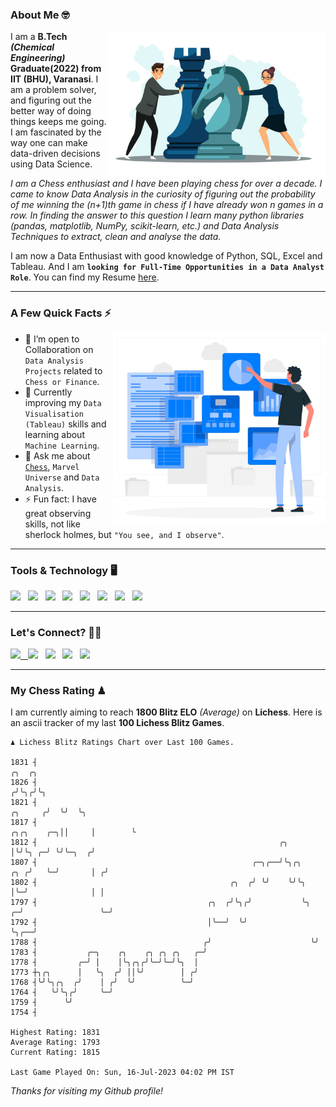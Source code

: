### About Me 🤓
<img align="right" alt="Coding" width="350" src="https://github.com/Laxman-Lakhan/Laxman-Lakhan/blob/master/Assets/Chess_Vector.jpg">   

I am a **B.Tech** _**(Chemical Engineering)**_ **Graduate(2022) from IIT (BHU), Varanasi**. I am a problem solver, and figuring out the better way of doing things keeps me going. I am fascinated by the way one can make data-driven decisions using Data Science. 

_I am a Chess enthusiast and I have been playing chess for over a decade. I came to know Data Analysis in the curiosity of figuring out the probability of me winning the (n+1)th game in chess if I have already won n games in a row. In finding the answer to this question I learn many python libraries (pandas, matplotlib, NumPy, scikit-learn, etc.) and Data Analysis Techniques to extract, clean and analyse the data._

I am now a Data Enthusiast with good knowledge of Python, SQL, Excel and Tableau. And I am **`looking for Full-Time Opportunities in a Data Analyst Role`**. You can find my Resume
 [here](https://drive.google.com/file/d/1UIOoogRLj5eGQFQBkuvMmTISZVdl2Ok7/view?usp=sharing).


---

### A Few Quick Facts ⚡️
<img align="right" alt="Coding" width="340" src="https://github.com/Laxman-Lakhan/Laxman-Lakhan/blob/master/Assets/Data_Vector.jpg">   

- 🤝 I’m open to Collaboration on `Data Analysis Projects` related to `Chess or Finance`.
- 📖 Currently improving my `Data Visualisation (Tableau)` skills and learning about `Machine Learning`.
- 💬 Ask me about [`Chess`](https://lichess.org/@/YourKingIsInDanger), `Marvel Universe` and `Data Analysis`.
- ⚡️ Fun fact: I have great observing skills, not like sherlock holmes, but `"You see, and I observe"`.

---
### Tools & Technology 🖥

<img src="https://img.shields.io/badge/Python-white?logo=Python&logoColor=ColorName&style=ShieldStyle" /> &nbsp;
<img src="https://img.shields.io/badge/MySQL-white?logo=MySQL&logoColor=ColorName&style=ShieldStyle" /> &nbsp;
<img src="https://img.shields.io/badge/Tableau-white?logo=Tableau&logoColor=ColorName&style=ShieldStyle" /> &nbsp;
<img src="https://img.shields.io/badge/Excel-white?logo=Microsoft+Excel&logoColor=196F3D&style=ShieldStyle" /> &nbsp;
<img src="https://img.shields.io/badge/Jupyter-white?logo=Jupyter&logoColor=ColorName&style=ShieldStyle" /> &nbsp;
<img src="https://img.shields.io/badge/pandas-white?logo=Pandas&logoColor=000080&style=ShieldStyle" /> &nbsp;
<img src="https://img.shields.io/badge/numpy-white?logo=Numpy&logoColor=85C1E9&style=ShieldStyle" /> &nbsp;
<img src="https://img.shields.io/badge/scikit learn-white?logo=Scikit+Learn&logoColor=ColorName&style=ShieldStyle" /> &nbsp;



---

### Let's Connect? 🫳🏻

<a href="mailto:laxmansingh.lakhan@gmail.com"> <img src="https://img.icons8.com/fluent/48/000000/gmail.png" width="3.5%"/> &nbsp;
[<img src="https://img.icons8.com/color/48/000000/linkedin.png" width="3.5%"/>](https://www.linkedin.com/in/laxman-lakhan/)  &nbsp;
[<img src="https://img.icons8.com/fluent/48/000000/facebook-new.png" width="3.5%"/>](https://www.facebook.com/s.laxmanlakhan/)  &nbsp;
[<img src="https://img.icons8.com/fluent/48/000000/instagram-new.png" width="3.5%"/>](https://www.instagram.com/laxman.lakhan/)  &nbsp;
[<img src="https://img.icons8.com/color/48/000000/twitter.png" width="3.5%"/>](https://twitter.com/laxman__lakhan)  &nbsp;

 ---
  
### My Chess Rating ♟
  
I am currently aiming to reach **1800 Blitz ELO** *(Average)* on **Lichess**. Here is an ascii tracker of my last **100 Lichess Blitz Games**.

  ```
  ♟︎ 𝙻𝚒𝚌𝚑𝚎𝚜𝚜 𝙱𝚕𝚒𝚝𝚣 𝚁𝚊𝚝𝚒𝚗𝚐𝚜 𝙲𝚑𝚊𝚛𝚝 𝚘𝚟𝚎𝚛 𝙻𝚊𝚜𝚝 𝟷00 𝙶𝚊𝚖𝚎𝚜.
  
1831 ┤                                                                                           ╭╮  ╭╮
1826 ┤                                                                                          ╭╯╰╮╭╯╰╮
1821 ┤                                                                                  ╭╮     ╭╯  ╰╯  ╰╮
1817 ┤                                                                       ╭╮╭╮    ╭─╮││     │        ╰
1812 ┤                                                      ╭╮               │╰╯╰╮ ╭─╯ ╰╯╰─╮  ╭╯
1807 ┤                                                ╭─╮╭──╯╰╮╭╮        ╭╮ ╭╯   ╰─╯       │ ╭╯
1802 ┤                                           ╭╮  ╭╯ ╰╯    ╰╯╰╮       │╰─╯              │ │
1797 ┤                                      ╭╮  ╭╯╰╮╭╯           ╰╮    ╭─╯                 ╰─╯
1792 ┤                                      │╰──╯  ╰╯             ╰╮╭──╯
1788 ┤                                     ╭╯                      ╰╯
1783 ┤           ╭─╮    ╭╮    ╭╮ ╭╮ ╭╮   ╭─╯
1778 ┤         ╭─╯ │    │╰╮╭╮╭╯╰─╯╰─╯╰╮  │
1773 ┼╮╭╮      │   ╰╮  ╭╯ ││╰╯        │ ╭╯
1768 ┤╰╯╰╮╭╮  ╭╯    │ ╭╯  ╰╯          ╰─╯
1764 ┤   ╰╯╰╮╭╯     ╰─╯
1759 ┤      ╰╯
1754 ┤ 

Highest Rating: 1831
Average Rating: 1793
Current Rating: 1815 

Last Game Played On: Sun, 16-Jul-2023 04:02 PM IST
  ```
  
  
*Thanks for visiting my Github profile!*
